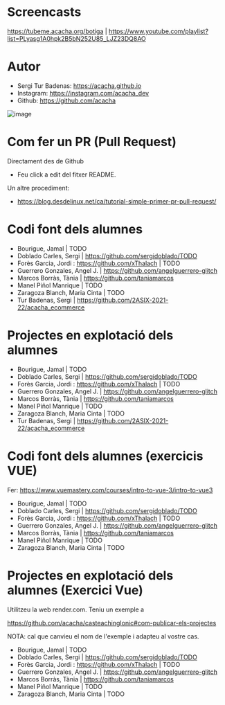 # Screencasts

https://tubeme.acacha.org/botiga | https://www.youtube.com/playlist?list=PLyasg1A0hpk2B5bN252U85_LJZ23DQ8AO

# Autor

- Sergi Tur Badenas: https://acacha.github.io
- Instagram: https://instagram.com/acacha_dev
- Github: https://github.com/acacha

![image](https://user-images.githubusercontent.com/4015406/140644527-e186bf90-e556-4970-98ed-3f00c5f1af11.png)

# Com fer un PR (Pull Request)

Directament des de Github

- Feu click a edit del fitxer README.

Un altre procediment:
- https://blog.desdelinux.net/ca/tutorial-simple-primer-pr-pull-request/

# Codi font dels alumnes

- Bourigue, Jamal | TODO
- Doblado Carles, Sergi | https://github.com/sergidoblado/TODO
- Forès Garcia, Jordi : https://github.com/xThalach | TODO
- Guerrero Gonzales, Angel J. | https://github.com/angelguerrero-glitch
- Marcos Borràs, Tània | https://github.com/taniamarcos
- Manel Piñol Manrique | TODO
- Zaragoza Blanch, Maria Cinta | TODO
- Tur Badenas, Sergi | https://github.com/2ASIX-2021-22/acacha_ecommerce

# Projectes en explotació dels alumnes

- Bourigue, Jamal | TODO
- Doblado Carles, Sergi | https://github.com/sergidoblado/TODO
- Forès Garcia, Jordi : https://github.com/xThalach | TODO
- Guerrero Gonzales, Angel J. | https://github.com/angelguerrero-glitch
- Marcos Borràs, Tània | https://github.com/taniamarcos
- Manel Piñol Manrique | TODO
- Zaragoza Blanch, Maria Cinta | TODO
- Tur Badenas, Sergi | https://github.com/2ASIX-2021-22/acacha_ecommerce

# Codi font dels alumnes (exercicis VUE)

Fer: https://www.vuemastery.com/courses/intro-to-vue-3/intro-to-vue3

- Bourigue, Jamal | TODO
- Doblado Carles, Sergi | https://github.com/sergidoblado/TODO
- Forès Garcia, Jordi : https://github.com/xThalach | TODO
- Guerrero Gonzales, Angel J. | https://github.com/angelguerrero-glitch
- Marcos Borràs, Tània | https://github.com/taniamarcos
- Manel Piñol Manrique | TODO
- Zaragoza Blanch, Maria Cinta | TODO

# Projectes en explotació dels alumnes (Exercici Vue)

Utilitzeu la web render.com. Teniu un exemple a

https://github.com/acacha/casteachingIonic#com-publicar-els-projectes

NOTA: cal que canvieu el nom de l'exemple i adapteu al vostre cas.

- Bourigue, Jamal | TODO
- Doblado Carles, Sergi | https://github.com/sergidoblado/TODO
- Forès Garcia, Jordi : https://github.com/xThalach | TODO
- Guerrero Gonzales, Angel J. | https://github.com/angelguerrero-glitch
- Marcos Borràs, Tània | https://github.com/taniamarcos
- Manel Piñol Manrique | TODO
- Zaragoza Blanch, Maria Cinta | TODO

